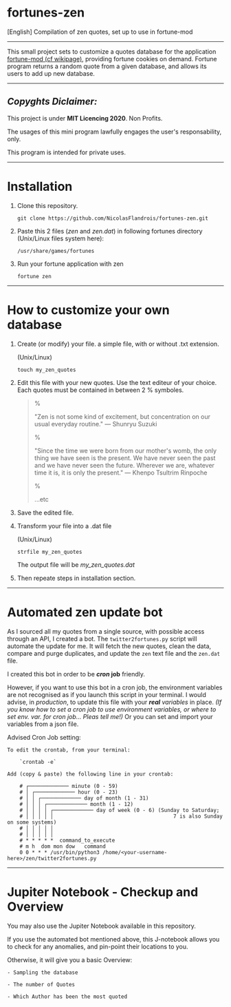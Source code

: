 # fortunes-zen
[English] Compilation of zen quotes, set up to use in fortune-mod

************************

This small project sets to customize a quotes database for the application [fortune-mod (cf wikipage)](https://en.wikipedia.org/wiki/Fortune_%28Unix%29), providing fortune cookies on demand.
Fortune program returns a random quote from a given database, and allows its users to add up new database.

-------------------------
## ***Copyghts Diclaimer:***
This project is under **MIT Licencing 2020**. Non Profits.

The usages of this mini program lawfully engages the user's responsability, only.

This program is intended for private uses.

----------------------------
# Installation

1. Clone this repository.

    `git clone https://github.com/NicolasFlandrois/fortunes-zen.git`

2. Paste this 2 files (*zen* and *zen.dat*) in following fortunes directory (Unix/Linux files system here):

    `/usr/share/games/fortunes`

3. Run your fortune application with zen

    `fortune zen`

-------------------------------------
# How to customize your own database

1. Create (or modify) your file. a simple file, with or without .txt extension.

    (Unix/Linux)

    `touch my_zen_quotes`

2. Edit this file with your new quotes. Use the text editeur of your choice. Each quotes must be contained in between 2 % symboles.

    >
    >%
    >
    >"Zen is not some kind of excitement, but concentration on our usual everyday routine."
    > — Shunryu Suzuki
    >
    >%
    >
    >"Since the time we were born from our mother's womb, the only thing we have seen is the present. We have never seen the past and we have never seen the future. Wherever we are, whatever time it is, it is only the present."
    > — Khenpo Tsultrim Rinpoche
    >
    >%
    >
    >...etc

3. Save the edited file.

4. Transform your file into a .dat file

    (Unix/Linux)

    `strfile my_zen_quotes`

    The output file will be *my_zen_quotes.dat*

5. Then repeate steps in installation section.

-------------------------------------
# Automated zen update bot

As I sourced all my quotes from a single source, with possible access through an API, I created a bot.
The `twitter2fortunes.py` script will automate the update for me.
It will fetch the new quotes, clean the data, compare and purge duplicates, and update the `zen` text file and the `zen.dat` file.

I created this bot in order to be ***cron* job** friendly.

However, if you want to use this bot in a cron job, the environment variables are not recognised as if you launch this script in your terminal. I would advise, in *production*, to update this file with your ***real** variables* in place. *(If you know how to set a cron job to use environment variables, or where to set env. var. for cron job... Pleas tell me!)* Or you can set and import your variables from a json file.

Advised Cron Job setting:

    To edit the crontab, from your terminal:

        `crontab -e`

    Add (copy & paste) the following line in your crontab:

        # ┌───────────── minute (0 - 59)
        # │ ┌───────────── hour (0 - 23)
        # │ │ ┌───────────── day of month (1 - 31)
        # │ │ │ ┌───────────── month (1 - 12)
        # │ │ │ │ ┌───────────── day of week (0 - 6) (Sunday to Saturday;
        # │ │ │ │ │                                       7 is also Sunday on some systems)
        # │ │ │ │ │
        # │ │ │ │ │
        # * * * * *  command_to_execute
        # m h  dom mon dow   command
        0 0 * * * /usr/bin/python3 /home/<your-username-here>/zen/twitter2fortunes.py

-------------------------------------
# Jupiter Notebook - Checkup and Overview

You may also use the Jupiter Notebook available in this repository.

If you use the automated bot mentioned above, this J-notebook allows you to check for any anomalies, and pin-point their locations to you.

Otherwise, it will give you a basic Overview:

    - Sampling the database

    - The number of Quotes

    - Which Author has been the most quoted
